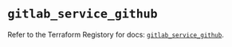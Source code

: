 # `gitlab_service_github`

Refer to the Terraform Registory for docs: [`gitlab_service_github`](https://registry.terraform.io/providers/gitlabhq/gitlab/16.1.0/docs/resources/service_github).
